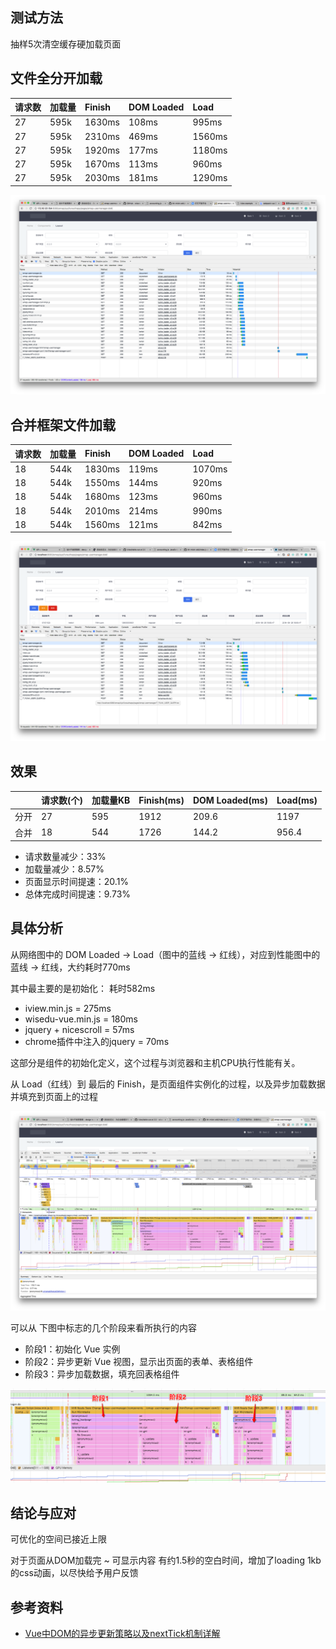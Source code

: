 ## 测试方法

抽样5次清空缓存硬加载页面

## 文件全分开加载

| 请求数 | 加载量 | Finish | DOM Loaded | Load |
| :--- | :--- | :--- | :--- | :--- |
| 27 | 595k | 1630ms | 108ms | 995ms |
| 27 | 595k | 2310ms | 469ms | 1560ms |
| 27 | 595k | 1920ms | 177ms | 1180ms |
| 27 | 595k | 1670ms | 113ms | 960ms |
| 27 | 595k | 2030ms | 181ms | 1290ms |

![文件全分开加载](./文件全分开加载.png)

## 合并框架文件加载

| 请求数 | 加载量 | Finish | DOM Loaded | Load |
| :--- | :--- | :--- | :--- | :--- |
| 18 | 544k | 1830ms | 119ms | 1070ms |
| 18 | 544k | 1550ms | 144ms | 920ms |
| 18 | 544k | 1680ms | 123ms | 960ms |
| 18 | 544k | 2010ms | 214ms | 990ms |
| 18 | 544k | 1560ms | 121ms | 842ms |

![合并框架文件加载](./合并框架文件加载.png)

## 效果

|  | 请求数(个) | 加载量KB | Finish(ms) | DOM Loaded(ms) | Load(ms) |
| :---| :--- | :--- | :--- | :--- | :--- |
| 分开 | 27 | 595 | 1912 | 209.6 | 1197 |
| 合并 | 18 | 544 | 1726 | 144.2 | 956.4 |

* 请求数量减少：33%
* 加载量减少：8.57%
* 页面显示时间提速：20.1%
* 总体完成时间提速：9.73%


## 具体分析

从网络图中的 DOM Loaded -> Load（图中的蓝线 -> 红线），对应到性能图中的 蓝线 -> 红线，大约耗时770ms

其中最主要的是初始化： 耗时582ms

* iview.min.js = 275ms
* wisedu-vue.min.js = 180ms
* jquery + nicescroll = 57ms
* chrome插件中注入的jquery = 70ms


这部分是组件的初始化定义，这个过程与浏览器和主机CPU执行性能有关。

从 Load（红线）到 最后的 Finish，是页面组件实例化的过程，以及异步加载数据并填充到页面上的过程

![性能详细分析](./性能详细分析.png)

可以从 下图中标志的几个阶段来看所执行的内容
* 阶段1：初始化 Vue 实例
* 阶段2：异步更新 Vue 视图，显示出页面的表单、表格组件
* 阶段3：异步加载数据，填充回表格组件

![页面初始化](./页面初始化.png)

## 结论与应对

可优化的空间已接近上限

对于页面从DOM加载完 ~ 可显示内容 有约1.5秒的空白时间，增加了loading 1kb的css动画，以尽快给予用户反馈


## 参考资料

* [Vue中DOM的异步更新策略以及nextTick机制详解](http://www.php.cn/js-tutorial-386849.html)
